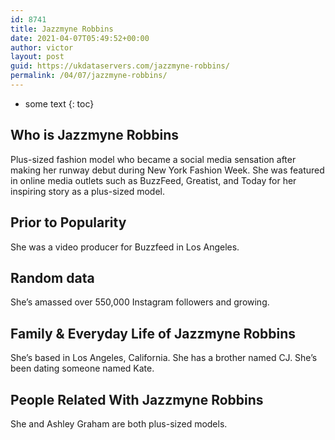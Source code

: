 ```yaml
---
id: 8741
title: Jazzmyne Robbins
date: 2021-04-07T05:49:52+00:00
author: victor
layout: post
guid: https://ukdataservers.com/jazzmyne-robbins/
permalink: /04/07/jazzmyne-robbins/
---
```


* some text
{: toc}


## Who is Jazzmyne Robbins



Plus-sized fashion model who became a social media sensation after making her runway debut during New York Fashion Week. She was featured in online media outlets such as BuzzFeed, Greatist, and Today for her inspiring story as a plus-sized model.

                
                
                
## Prior to Popularity



She was a video producer for Buzzfeed in Los Angeles.

                
                
                
## Random data



She&#8217;s amassed over 550,000 Instagram followers and growing.

                
                
                
## Family & Everyday Life of Jazzmyne Robbins



She&#8217;s based in Los Angeles, California. She has a brother named CJ. She&#8217;s been dating someone named Kate.

                
                
                
## People Related With Jazzmyne Robbins



She and Ashley Graham are both plus-sized models.

                
              
            
          
          
          